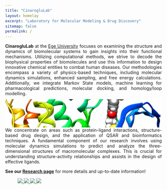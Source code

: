 ```yaml
---
title: "CinarogluLab"
layout: homelay
excerpt: "Laboratory for Molecular Modeling & Drug Discovery"
sitemap: false
permalink: /
---
```


  
<div style="display: flex; flex-direction: column; align-items: flex-start;">
  <div style="text-align: justify;">
  <b>CinarogluLab</b> at the <a href="https://ege.edu.tr/">Ege University</a> focuses on examining the structure and dynamics of biomolecular systems to gain insights into their functional mechanisms. Utilizing computational methods, we strive to decode the biophysical properties of biomolecules and use this information to design innovative chemical entities to combat human diseases. Our methodologies encompass a variety of physics-based techniques, including molecular dynamics simulations, enhanced sampling, and free energy calculations. Additionally, we integrate Markov State models, machine learning for pharmacological predictions, molecular docking, and homology/loop modelling.
</div>
  <img src="https://raw.githubusercontent.com/CinarogluLab/cinaroglulab.github.io/main/images/images-0006.png" alt="Biomolecular Dynamics" style="width: 100%; height: auto; margin-top: 10px;">
<div style="text-align: justify;">
  We concentrate on areas such as protein-ligand interactions, structure-based drug design, and the application of QSAR and bioinformatics techniques. A fundamental component of our research involves using molecular dynamics simulations to predict and analyze the three-dimensional structures of macromolecular complexes. This is crucial for understanding structure-activity relationships and assists in the design of effective ligands.
</div>
</div>


<b>See our [Research page](research)</b> for more details and up-to-date information!

<figure class="fourth">
  <a href="https://ege.edu.tr/" target="_blank" rel="noopener noreferrer">
    <img src="{{ site.url }}{{ site.baseurl }}/images/logopic/ege.png" style="width: 100px">
  </a>
  <a href="https://biyomuhendislik.ege.edu.tr/" target="_blank" rel="noopener noreferrer">
    <img src="{{ site.url }}{{ site.baseurl }}/images/logopic/biyo.jpeg" style="width: 100px">
  </a>
    <a href="https://www.truba.gov.tr/" target="_blank" rel="noopener noreferrer">
    <img src="{{ site.url }}{{ site.baseurl }}/images/logopic/truba_logo.png" style="width: 100px">
  </a>
    <a href="https://www.uhem.itu.edu.tr/" target="_blank" rel="noopener noreferrer">
    <img src="{{ site.url }}{{ site.baseurl }}/images/logopic/uhem_logo.png" style="width: 100px">
  </a>
</figure>

